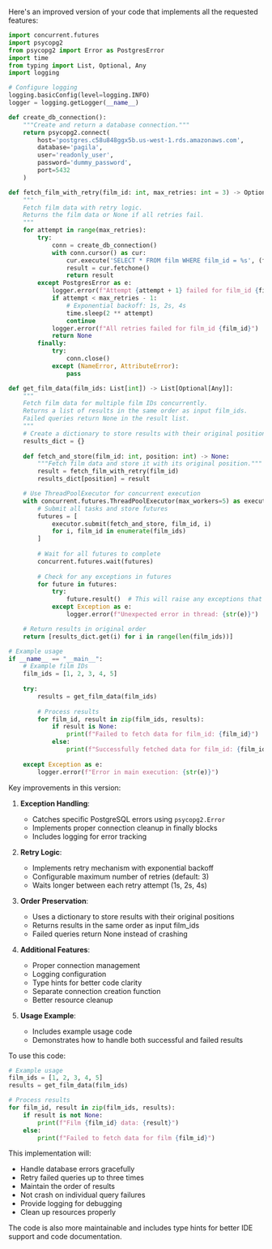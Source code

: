Here's an improved version of your code that implements all the requested features:

```python
import concurrent.futures
import psycopg2
from psycopg2 import Error as PostgresError
import time
from typing import List, Optional, Any
import logging

# Configure logging
logging.basicConfig(level=logging.INFO)
logger = logging.getLogger(__name__)

def create_db_connection():
    """Create and return a database connection."""
    return psycopg2.connect(
        host='postgres.c58u848ggx5b.us-west-1.rds.amazonaws.com',
        database='pagila',
        user='readonly_user',
        password='dummy_password',
        port=5432
    )

def fetch_film_with_retry(film_id: int, max_retries: int = 3) -> Optional[tuple]:
    """
    Fetch film data with retry logic.
    Returns the film data or None if all retries fail.
    """
    for attempt in range(max_retries):
        try:
            conn = create_db_connection()
            with conn.cursor() as cur:
                cur.execute('SELECT * FROM film WHERE film_id = %s', (film_id,))
                result = cur.fetchone()
                return result
        except PostgresError as e:
            logger.error(f"Attempt {attempt + 1} failed for film_id {film_id}: {str(e)}")
            if attempt < max_retries - 1:
                # Exponential backoff: 1s, 2s, 4s
                time.sleep(2 ** attempt)
                continue
            logger.error(f"All retries failed for film_id {film_id}")
            return None
        finally:
            try:
                conn.close()
            except (NameError, AttributeError):
                pass

def get_film_data(film_ids: List[int]) -> List[Optional[Any]]:
    """
    Fetch film data for multiple film IDs concurrently.
    Returns a list of results in the same order as input film_ids.
    Failed queries return None in the result list.
    """
    # Create a dictionary to store results with their original positions
    results_dict = {}
    
    def fetch_and_store(film_id: int, position: int) -> None:
        """Fetch film data and store it with its original position."""
        result = fetch_film_with_retry(film_id)
        results_dict[position] = result

    # Use ThreadPoolExecutor for concurrent execution
    with concurrent.futures.ThreadPoolExecutor(max_workers=5) as executor:
        # Submit all tasks and store futures
        futures = [
            executor.submit(fetch_and_store, film_id, i)
            for i, film_id in enumerate(film_ids)
        ]
        
        # Wait for all futures to complete
        concurrent.futures.wait(futures)
        
        # Check for any exceptions in futures
        for future in futures:
            try:
                future.result()  # This will raise any exceptions that occurred
            except Exception as e:
                logger.error(f"Unexpected error in thread: {str(e)}")

    # Return results in original order
    return [results_dict.get(i) for i in range(len(film_ids))]

# Example usage
if __name__ == "__main__":
    # Example film IDs
    film_ids = [1, 2, 3, 4, 5]
    
    try:
        results = get_film_data(film_ids)
        
        # Process results
        for film_id, result in zip(film_ids, results):
            if result is None:
                print(f"Failed to fetch data for film_id: {film_id}")
            else:
                print(f"Successfully fetched data for film_id: {film_id}")
                
    except Exception as e:
        logger.error(f"Error in main execution: {str(e)}")
```

Key improvements in this version:

1. **Exception Handling**:
   - Catches specific PostgreSQL errors using `psycopg2.Error`
   - Implements proper connection cleanup in finally blocks
   - Includes logging for error tracking

2. **Retry Logic**:
   - Implements retry mechanism with exponential backoff
   - Configurable maximum number of retries (default: 3)
   - Waits longer between each retry attempt (1s, 2s, 4s)

3. **Order Preservation**:
   - Uses a dictionary to store results with their original positions
   - Returns results in the same order as input film_ids
   - Failed queries return None instead of crashing

4. **Additional Features**:
   - Proper connection management
   - Logging configuration
   - Type hints for better code clarity
   - Separate connection creation function
   - Better resource cleanup

5. **Usage Example**:
   - Includes example usage code
   - Demonstrates how to handle both successful and failed results

To use this code:

```python
# Example usage
film_ids = [1, 2, 3, 4, 5]
results = get_film_data(film_ids)

# Process results
for film_id, result in zip(film_ids, results):
    if result is not None:
        print(f"Film {film_id} data: {result}")
    else:
        print(f"Failed to fetch data for film {film_id}")
```

This implementation will:
- Handle database errors gracefully
- Retry failed queries up to three times
- Maintain the order of results
- Not crash on individual query failures
- Provide logging for debugging
- Clean up resources properly

The code is also more maintainable and includes type hints for better IDE support and code documentation.

